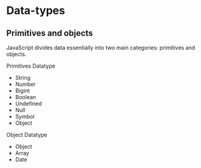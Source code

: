 # Data-types

## Primitives and objects

JavaScript divides data essentially into two main categories: primitives and objects.

Primitives Datatype

- String
- Number
- Bigint
- Boolean
- Undefined
- Null
- Symbol
- Object

Object Datatype

- Object
- Array
- Date
